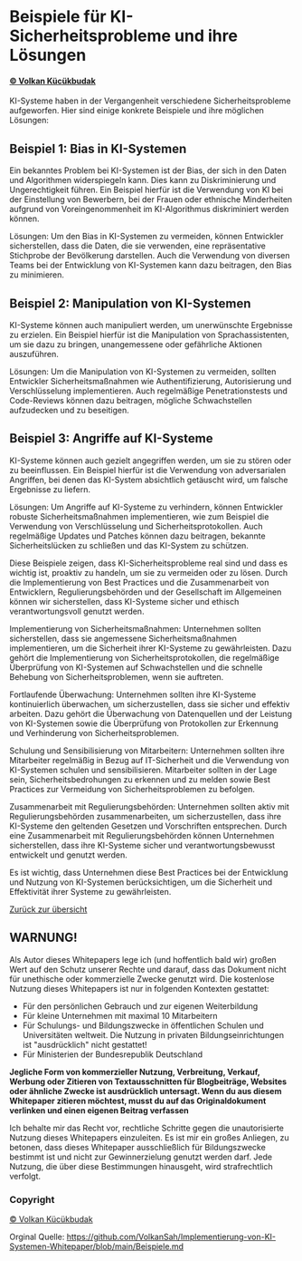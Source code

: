 # Beispiele für KI-Sicherheitsprobleme und ihre Lösungen
#### [© Volkan Kücükbudak](https://github.com/volkansah)
KI-Systeme haben in der Vergangenheit verschiedene Sicherheitsprobleme aufgeworfen. Hier sind einige konkrete Beispiele und ihre möglichen Lösungen:

## Beispiel 1: Bias in KI-Systemen
Ein bekanntes Problem bei KI-Systemen ist der Bias, der sich in den Daten und Algorithmen widerspiegeln kann. Dies kann zu Diskriminierung und Ungerechtigkeit führen. Ein Beispiel hierfür ist die Verwendung von KI bei der Einstellung von Bewerbern, bei der Frauen oder ethnische Minderheiten aufgrund von Voreingenommenheit im KI-Algorithmus diskriminiert werden können.

Lösungen: Um den Bias in KI-Systemen zu vermeiden, können Entwickler sicherstellen, dass die Daten, die sie verwenden, eine repräsentative Stichprobe der Bevölkerung darstellen. Auch die Verwendung von diversen Teams bei der Entwicklung von KI-Systemen kann dazu beitragen, den Bias zu minimieren.

## Beispiel 2: Manipulation von KI-Systemen
KI-Systeme können auch manipuliert werden, um unerwünschte Ergebnisse zu erzielen. Ein Beispiel hierfür ist die Manipulation von Sprachassistenten, um sie dazu zu bringen, unangemessene oder gefährliche Aktionen auszuführen.

Lösungen: Um die Manipulation von KI-Systemen zu vermeiden, sollten Entwickler Sicherheitsmaßnahmen wie Authentifizierung, Autorisierung und Verschlüsselung implementieren. Auch regelmäßige Penetrationstests und Code-Reviews können dazu beitragen, mögliche Schwachstellen aufzudecken und zu beseitigen.

## Beispiel 3: Angriffe auf KI-Systeme
KI-Systeme können auch gezielt angegriffen werden, um sie zu stören oder zu beeinflussen. Ein Beispiel hierfür ist die Verwendung von adversarialen Angriffen, bei denen das KI-System absichtlich getäuscht wird, um falsche Ergebnisse zu liefern.

Lösungen: Um Angriffe auf KI-Systeme zu verhindern, können Entwickler robuste Sicherheitsmaßnahmen implementieren, wie zum Beispiel die Verwendung von Verschlüsselung und Sicherheitsprotokollen. Auch regelmäßige Updates und Patches können dazu beitragen, bekannte Sicherheitslücken zu schließen und das KI-System zu schützen.


Diese Beispiele zeigen, dass KI-Sicherheitsprobleme real sind und dass es wichtig ist, proaktiv zu handeln, um sie zu vermeiden oder zu lösen. Durch die Implementierung von Best Practices und die Zusammenarbeit von Entwicklern, Regulierungsbehörden und der Gesellschaft im Allgemeinen können wir sicherstellen, dass KI-Systeme sicher und ethisch verantwortungsvoll genutzt werden.

Implementierung von Sicherheitsmaßnahmen: Unternehmen sollten sicherstellen, dass sie angemessene Sicherheitsmaßnahmen implementieren, um die Sicherheit ihrer KI-Systeme zu gewährleisten. Dazu gehört die Implementierung von Sicherheitsprotokollen, die regelmäßige Überprüfung von KI-Systemen auf Schwachstellen und die schnelle Behebung von Sicherheitsproblemen, wenn sie auftreten.

Fortlaufende Überwachung: Unternehmen sollten ihre KI-Systeme kontinuierlich überwachen, um sicherzustellen, dass sie sicher und effektiv arbeiten. Dazu gehört die Überwachung von Datenquellen und der Leistung von KI-Systemen sowie die Überprüfung von Protokollen zur Erkennung und Verhinderung von Sicherheitsproblemen.

Schulung und Sensibilisierung von Mitarbeitern: Unternehmen sollten ihre Mitarbeiter regelmäßig in Bezug auf IT-Sicherheit und die Verwendung von KI-Systemen schulen und sensibilisieren. Mitarbeiter sollten in der Lage sein, Sicherheitsbedrohungen zu erkennen und zu melden sowie Best Practices zur Vermeidung von Sicherheitsproblemen zu befolgen.

Zusammenarbeit mit Regulierungsbehörden: Unternehmen sollten aktiv mit Regulierungsbehörden zusammenarbeiten, um sicherzustellen, dass ihre KI-Systeme den geltenden Gesetzen und Vorschriften entsprechen. Durch eine Zusammenarbeit mit Regulierungsbehörden können Unternehmen sicherstellen, dass ihre KI-Systeme sicher und verantwortungsbewusst entwickelt und genutzt werden.

Es ist wichtig, dass Unternehmen diese Best Practices bei der Entwicklung und Nutzung von KI-Systemen berücksichtigen, um die Sicherheit und Effektivität ihrer Systeme zu gewährleisten.

[Zurück zur übersicht](README.md#Themen)

## WARNUNG!
Als Autor dieses Whitepapers lege ich (und hoffentlich bald wir) großen Wert auf den Schutz unserer Rechte und darauf, dass das Dokument nicht für unethische oder kommerzielle Zwecke genutzt wird. Die kostenlose Nutzung dieses Whitepapers ist nur in folgenden Kontexten gestattet:

- Für den persönlichen Gebrauch und zur eigenen Weiterbildung
- Für kleine Unternehmen mit maximal 10 Mitarbeitern
- Für Schulungs- und Bildungszwecke in öffentlichen Schulen und Universitäten weltweit. Die Nutzung in privaten Bildungseinrichtungen ist "ausdrücklich" nicht gestattet!
- Für Ministerien der Bundesrepublik Deutschland

**Jegliche Form von kommerzieller Nutzung, Verbreitung, Verkauf, Werbung oder Zitieren von Textausschnitten für Blogbeiträge, Websites oder ähnliche Zwecke ist ausdrücklich untersagt. Wenn du aus diesem Whitepaper zitieren möchtest, musst du auf das Originaldokument verlinken und einen eigenen Beitrag verfassen**

Ich behalte mir das Recht vor, rechtliche Schritte gegen die unautorisierte Nutzung dieses Whitepapers einzuleiten. Es ist mir ein großes Anliegen, zu betonen, dass dieses Whitepaper ausschließlich für Bildungszwecke bestimmt ist und nicht zur Gewinnerzielung genutzt werden darf. Jede Nutzung, die über diese Bestimmungen hinausgeht, wird strafrechtlich verfolgt.
### Copyright 
[© Volkan Kücükbudak](https://github.com/volkansah)

Orginal Quelle: https://github.com/VolkanSah/Implementierung-von-KI-Systemen-Whitepaper/blob/main/Beispiele.md
